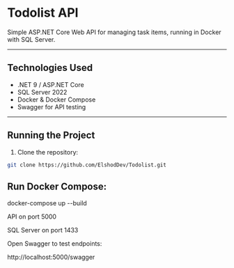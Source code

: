 # Todolist API

Simple ASP.NET Core Web API for managing task items, running in Docker with SQL Server.

---

## Technologies Used
- .NET 9 / ASP.NET Core
- SQL Server 2022
- Docker & Docker Compose
- Swagger for API testing

---

## Running the Project

1. Clone the repository:

```bash
git clone https://github.com/ElshodDev/Todolist.git

````
## Run Docker Compose:

docker-compose up --build

API on port 5000

SQL Server on port 1433

Open Swagger to test endpoints:

http://localhost:5000/swagger